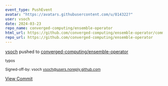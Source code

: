 ```yaml
---
event_type: PushEvent
avatar: "https://avatars.githubusercontent.com/u/814322?"
user: vsoch
date: 2024-03-23
repo_name: converged-computing/ensemble-operator
html_url: https://github.com/converged-computing/ensemble-operator/commit/491119ff4a23e2355831f60af8f48545024676e2
repo_url: https://github.com/converged-computing/ensemble-operator
---
```


<a href='https://github.com/vsoch' target='_blank'>vsoch</a> pushed to <a href='https://github.com/converged-computing/ensemble-operator' target='_blank'>converged-computing/ensemble-operator</a>

<small>typos

Signed-off-by: vsoch <vsoch@users.noreply.github.com></small>

<a href='https://github.com/converged-computing/ensemble-operator/commit/491119ff4a23e2355831f60af8f48545024676e2' target='_blank'>View Commit</a>